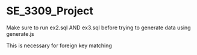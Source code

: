 # SE_3309_Project

Make sure to run ex2.sql AND ex3.sql before trying to generate data using generate.js

This is necessary for foreign key matching
